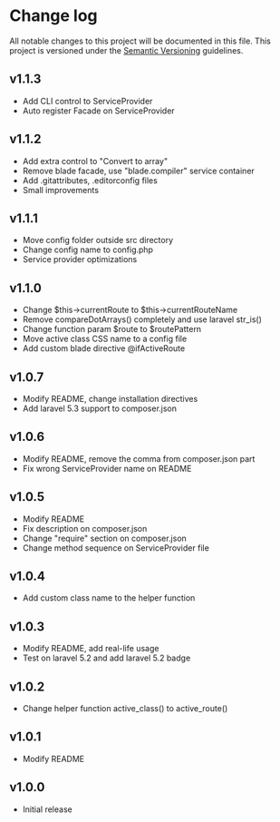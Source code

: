 # Change log

All notable changes to this project will be documented in this file. This project is versioned under the [Semantic Versioning](http://semver.org/) guidelines.

## v1.1.3

- Add CLI control to ServiceProvider
- Auto register Facade on ServiceProvider

## v1.1.2

- Add extra control to "Convert to array"
- Remove blade facade, use "blade.compiler" service container
- Add .gitattributes, .editorconfig files
- Small improvements

## v1.1.1

- Move config folder outside src directory
- Change config name to config.php
- Service provider optimizations

## v1.1.0

- Change $this->currentRoute to $this->currentRouteName
- Remove compareDotArrays() completely and use laravel str_is()
- Change function param $route to $routePattern
- Move active class CSS name to a config file
- Add custom blade directive @ifActiveRoute

## v1.0.7

- Modify README, change installation directives
- Add laravel 5.3 support to composer.json

## v1.0.6

- Modify README, remove the comma from composer.json part
- Fix wrong ServiceProvider name on README

## v1.0.5

- Modify README
- Fix description on composer.json
- Change "require" section on composer.json
- Change method sequence on ServiceProvider file

## v1.0.4

- Add custom class name to the helper function

## v1.0.3

- Modify README, add real-life usage
- Test on laravel 5.2 and add laravel 5.2 badge

## v1.0.2

- Change helper function active_class() to active_route()

## v1.0.1

- Modify README

## v1.0.0

- Initial release
